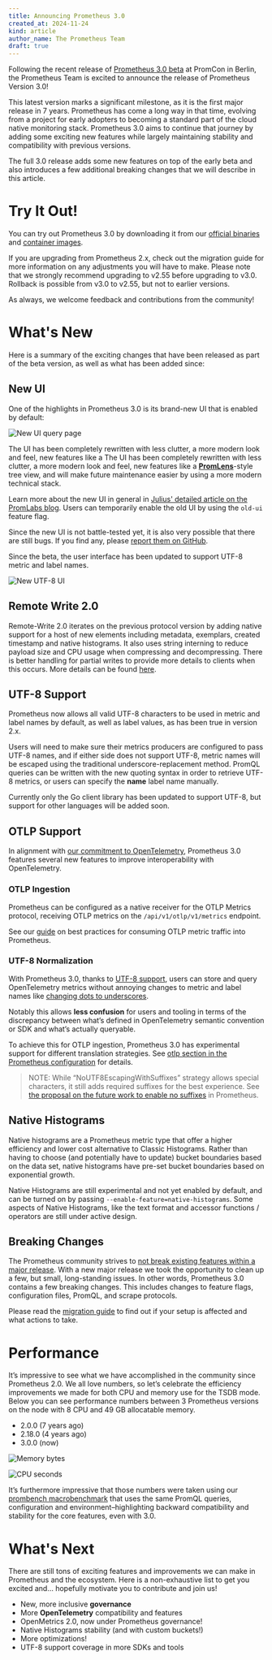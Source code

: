 ```yaml
---
title: Announcing Prometheus 3.0
created_at: 2024-11-24
kind: article
author_name: The Prometheus Team
draft: true
---
```


Following the recent release of [Prometheus 3.0 beta](https://prometheus.io/blog/2024/09/11/prometheus-3-beta/) at PromCon in Berlin, the Prometheus Team
is excited to announce the release of Prometheus Version 3.0!

This latest version marks a significant milestone, as it is the first major release in 7 years. Prometheus has come a long way in that time, 
evolving from a project for early adopters to becoming a standard part of the cloud native monitoring stack. Prometheus 3.0 aims to 
continue that journey by adding some exciting new features while largely maintaining stability and compatibility with previous versions.

The full 3.0 release adds some new features on top of the early beta and also introduces a few additional breaking changes that we will describe in this article.

# Try It Out!

You can try out Prometheus 3.0 by downloading it from our [official binaries](https://prometheus.io/download/#prometheus) and [container images](https://quay.io/repository/prometheus/prometheus?tab=tags).

If you are upgrading from Prometheus 2.x, check out the migration guide for more information on any adjustments you will have to make.
Please note that we strongly recommend upgrading to v2.55 before upgrading to v3.0. Rollback is possible from v3.0 to v2.55, but not to earlier versions.

As always, we welcome feedback and contributions from the community!

# What's New

Here is a summary of the exciting changes that have been released as part of the beta version, as well as what has been added since:

## New UI

One of the highlights in Prometheus 3.0 is its brand-new UI that is enabled by default:

![New UI query page](/assets/blog/2024-11-14/blog_post_screenshot_tree_view-s.png)

The UI has been completely rewritten with less clutter, a more modern look and feel, new features like a The UI has been completely rewritten with less clutter, 
a more modern look and feel, new features like a [**PromLens**](https://promlens.com/)-style tree view, and will make future maintenance easier by using a more modern technical stack.

Learn more about the new UI in general in [Julius' detailed article on the PromLabs blog](https://promlabs.com/blog/2024/09/11/a-look-at-the-new-prometheus-3-0-ui/).
Users can temporarily enable the old UI by using the `old-ui` feature flag.

Since the new UI is not battle-tested yet, it is also very possible that there are still bugs. If you find any, please 
[report them on GitHub](https://github.com/prometheus/prometheus/issues/new?assignees=&labels=&projects=&template=bug_report.yml).

Since the beta, the user interface has been updated to support UTF-8 metric and label names.

![New UTF-8 UI](/assets/blog/2024-11-14/utf8_ui.png)

## Remote Write 2.0

Remote-Write 2.0 iterates on the previous protocol version by adding native support for a host of new elements including metadata, exemplars,
created timestamp and native histograms. It also uses string interning to reduce payload size and CPU usage when compressing and decompressing. 
There is better handling for partial writes to provide more details to clients when this occurs. More details can be found
[here](https://prometheus.io/docs/specs/remote_write_spec_2_0/).

## UTF-8 Support

Prometheus now allows all valid UTF-8 characters to be used in metric and label names by default, as well as label values,
as has been true in version 2.x.

Users will need to make sure their metrics producers are configured to pass UTF-8 names, and if either side does not support UTF-8,
metric names will be escaped using the traditional underscore-replacement method. PromQL queries can be written with the new quoting syntax
in order to retrieve UTF-8 metrics, or users can specify the __name__  label name manually.

Currently only the Go client library has been updated to support UTF-8, but support for other languages will be added soon.

## OTLP Support

In alignment with [our commitment to OpenTelemetry](https://prometheus.io/blog/2024/03/14/commitment-to-opentelemetry/), Prometheus 3.0 features 
several new features to improve interoperability with OpenTelemetry. 

### OTLP Ingestion

Prometheus can be configured as a native receiver for the OTLP Metrics protocol, receiving OTLP metrics on the `/api/v1/otlp/v1/metrics` endpoint.

See our [guide](https://prometheus.io/docs/guides/opentelemetry) on best practices for consuming OTLP metric traffic into Prometheus.

### UTF-8 Normalization

With Prometheus 3.0, thanks to [UTF-8 support](#utf-8-support), users can store and query OpenTelemetry metrics without annoying changes to metric and label names like [changing dots to underscores](https://github.com/open-telemetry/opentelemetry-collector-contrib/tree/main/pkg/translator/prometheus).

Notably this allows **less confusion** for users and tooling in terms of the discrepancy between what’s defined in OpenTelemetry semantic convention or SDK and what’s actually queryable.

To achieve this for OTLP ingestion, Prometheus 3.0 has experimental support for different translation strategies. See [otlp section in the Prometheus configuration](https://prometheus.io/docs/prometheus/latest/configuration/configuration/#:~:text=Settings%20related%20to%20the%20OTLP%20receiver%20feature) for details.

> NOTE: While “NoUTF8EscapingWithSuffixes” strategy allows special characters, it still adds required suffixes for the best experience. See [the proposal on the future work to enable no suffixes](https://github.com/prometheus/proposals/pull/39) in Prometheus.

## Native Histograms

Native histograms are a Prometheus metric type that offer a higher efficiency and lower cost alternative to Classic Histograms. Rather than having to choose (and potentially have to update) bucket boundaries based on the data set, native histograms have pre-set bucket boundaries based on exponential growth.

Native Histograms are still experimental and not yet enabled by default, and can be turned on by passing `--enable-feature=native-histograms`. Some aspects of Native Histograms, like the text format and accessor functions / operators are still under active design.

## Breaking Changes

The Prometheus community strives to [not break existing features within a major release](https://prometheus.io/docs/prometheus/latest/stability/). With a new major release we took the opportunity to clean up a few, but small, long-standing issues. In other words, Prometheus 3.0 contains a few breaking changes. This includes changes to feature flags, configuration files, PromQL, and scrape protocols.

Please read the [migration guide](https://prometheus.io/docs/prometheus/3.0/migration/) to find out if your setup is affected and what actions to take.

# Performance

It’s impressive to see what we have accomplished in the community since Prometheus 2.0. We all love numbers, so let’s celebrate the efficiency improvements we made for both CPU and memory use for the TSDB mode. Below you can see performance numbers between 3 Prometheus versions on the node with 8 CPU and 49 GB allocatable memory.

* 2.0.0 (7 years ago)
* 2.18.0 (4 years ago)
* 3.0.0 (now)

![Memory bytes](/assets/blog/2024-11-14/memory_bytes_ui.png)

![CPU seconds](/assets/blog/2024-11-14/cpu_seconds_ui.png)

It’s furthermore impressive that those numbers were taken using our [prombench macrobenchmark](https://github.com/prometheus/prometheus/pull/15366) 
that uses the same PromQL queries, configuration and environment–highlighting backward compatibility and stability for the core features, even with 3.0.

# What's Next

There are still tons of exciting features and improvements we can make in Prometheus and the ecosystem. Here is a non-exhaustive list to get you excited and… 
hopefully motivate you to contribute and join us!

* New, more inclusive **governance**
* More **OpenTelemetry** compatibility and features
* OpenMetrics 2.0, now under Prometheus governance!
* Native Histograms stability (and with custom buckets!)
* More optimizations!
* UTF-8 support coverage in more SDKs and tools

